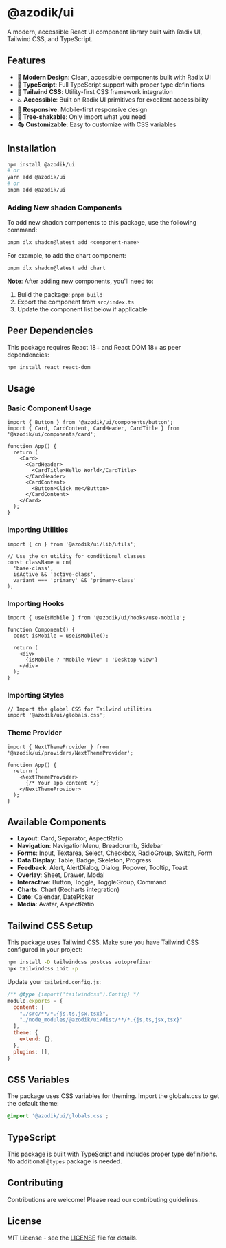 # @azodik/ui

A modern, accessible React UI component library built with Radix UI, Tailwind CSS, and TypeScript.

## Features

- 🎨 **Modern Design**: Clean, accessible components built with Radix UI
- 🎯 **TypeScript**: Full TypeScript support with proper type definitions
- 🎨 **Tailwind CSS**: Utility-first CSS framework integration
- ♿ **Accessible**: Built on Radix UI primitives for excellent accessibility
- 📱 **Responsive**: Mobile-first responsive design
- 🚀 **Tree-shakable**: Only import what you need
- 🎭 **Customizable**: Easy to customize with CSS variables

## Installation

```bash
npm install @azodik/ui
# or
yarn add @azodik/ui
# or
pnpm add @azodik/ui
```

### Adding New shadcn Components

To add new shadcn components to this package, use the following command:

```bash
pnpm dlx shadcn@latest add <component-name>
```

For example, to add the chart component:

```bash
pnpm dlx shadcn@latest add chart
```

**Note**: After adding new components, you'll need to:
1. Build the package: `pnpm build`
2. Export the component from `src/index.ts`
3. Update the component list below if applicable

## Peer Dependencies

This package requires React 18+ and React DOM 18+ as peer dependencies:

```bash
npm install react react-dom
```

## Usage

### Basic Component Usage

```tsx
import { Button } from '@azodik/ui/components/button';
import { Card, CardContent, CardHeader, CardTitle } from '@azodik/ui/components/card';

function App() {
  return (
    <Card>
      <CardHeader>
        <CardTitle>Hello World</CardTitle>
      </CardHeader>
      <CardContent>
        <Button>Click me</Button>
      </CardContent>
    </Card>
  );
}
```

### Importing Utilities

```tsx
import { cn } from '@azodik/ui/lib/utils';

// Use the cn utility for conditional classes
const className = cn(
  'base-class',
  isActive && 'active-class',
  variant === 'primary' && 'primary-class'
);
```

### Importing Hooks

```tsx
import { useIsMobile } from '@azodik/ui/hooks/use-mobile';

function Component() {
  const isMobile = useIsMobile();
  
  return (
    <div>
      {isMobile ? 'Mobile View' : 'Desktop View'}
    </div>
  );
}
```

### Importing Styles

```tsx
// Import the global CSS for Tailwind utilities
import '@azodik/ui/globals.css';
```

### Theme Provider

```tsx
import { NextThemeProvider } from '@azodik/ui/providers/NextThemeProvider';

function App() {
  return (
    <NextThemeProvider>
      {/* Your app content */}
    </NextThemeProvider>
  );
}
```

## Available Components

- **Layout**: Card, Separator, AspectRatio
- **Navigation**: NavigationMenu, Breadcrumb, Sidebar
- **Forms**: Input, Textarea, Select, Checkbox, RadioGroup, Switch, Form
- **Data Display**: Table, Badge, Skeleton, Progress
- **Feedback**: Alert, AlertDialog, Dialog, Popover, Tooltip, Toast
- **Overlay**: Sheet, Drawer, Modal
- **Interactive**: Button, Toggle, ToggleGroup, Command
- **Charts**: Chart (Recharts integration)
- **Date**: Calendar, DatePicker
- **Media**: Avatar, AspectRatio

## Tailwind CSS Setup

This package uses Tailwind CSS. Make sure you have Tailwind CSS configured in your project:

```bash
npm install -D tailwindcss postcss autoprefixer
npx tailwindcss init -p
```

Update your `tailwind.config.js`:

```js
/** @type {import('tailwindcss').Config} */
module.exports = {
  content: [
    "./src/**/*.{js,ts,jsx,tsx}",
    "./node_modules/@azodik/ui/dist/**/*.{js,ts,jsx,tsx}"
  ],
  theme: {
    extend: {},
  },
  plugins: [],
}
```

## CSS Variables

The package uses CSS variables for theming. Import the globals.css to get the default theme:

```css
@import '@azodik/ui/globals.css';
```

## TypeScript

This package is built with TypeScript and includes proper type definitions. No additional `@types` package is needed.

## Contributing

Contributions are welcome! Please read our contributing guidelines.

## License

MIT License - see the [LICENSE](LICENSE) file for details.
